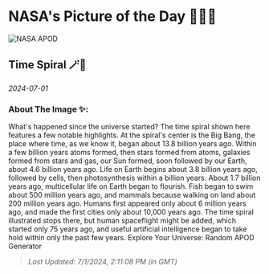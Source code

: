 
# NASA's Picture of the Day 🧑‍🚀💫

  ![NASA APOD](https://apod.nasa.gov/apod/image/2407/TimeSpiral_Budassi_2500.jpg)
  
  ## Time Spiral 🪄🌌
  
  _2024-07-01_
  
  ### About The Image ✨: 
  
  What's happened since the universe started? The time spiral shown here features a few notable highlights. At the spiral's center is the Big Bang, the place where time, as we know it, began about 13.8 billion years ago. Within a few billion years atoms formed, then stars formed from atoms, galaxies formed from stars and gas, our Sun formed, soon followed by our Earth, about 4.6 billion years ago.  Life on Earth begins about 3.8 billion years ago, followed by cells, then photosynthesis within a billion years.  About 1.7 billion years ago, multicellular life on Earth began to flourish.  Fish began to swim about 500 million years ago, and mammals because walking on land about 200 million years ago. Humans first appeared only about 6 million years ago, and made the first cities only about 10,000 years ago.  The time spiral illustrated stops there, but human spaceflight might be added, which started only 75 years ago, and useful artificial intelligence began to take hold within only the past few years.   Explore Your Universe: Random APOD Generator
  
  
  
  > _Last Updated: 7/1/2024, 2:11:08 PM (in GMT)_
  